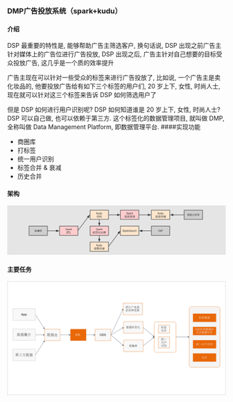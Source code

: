 ### DMP广告投放系统（spark+kudu）
#### 介绍
DSP 最重要的特性是, 能够帮助广告主筛选客户, 换句话说, DSP 出现之前广告主针对媒体上的广告位进行广告投放, DSP 出现之后, 广告主针对自己想要的目标受众投放广告, 这几乎是一个质的效率提升

广告主现在可以针对一些受众的标签来进行广告投放了, 比如说, 一个广告主是卖化妆品的, 他要投放广告给有如下三个标签的用户们, 20 岁上下, 女性, 时尚人士, 现在就可以针对这三个标签来告诉 DSP 如何筛选用户了

但是 DSP 如何进行用户识别呢? DSP 如何知道谁是 20 岁上下, 女性, 时尚人士? DSP 可以自己做, 也可以依赖于第三方. 这个标签化的数据管理项目, 就叫做 DMP, 全称叫做 Data Management Platform, 即数据管理平台.
####实现功能
- 商圈库
- 打标签
- 统一用户识别
- 标签合并 & 衰减
- 历史合并
#### 架构
![架构](./jiagou.png)
#### 主要任务
![task](./1554645748023.png)
